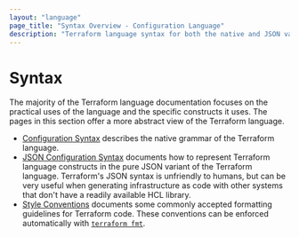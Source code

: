 ```yaml
---
layout: "language"
page_title: "Syntax Overview - Configuration Language"
description: "Terraform language syntax for both the native and JSON variants. Also learn formatting conventions that you can enforce with terraform fmt."
---
```


# Syntax

The majority of the Terraform language documentation focuses on the practical
uses of the language and the specific constructs it uses. The pages in this
section offer a more abstract view of the Terraform language.

- [Configuration Syntax](/docs/language/syntax/configuration.html) describes the native
  grammar of the Terraform language.
- [JSON Configuration Syntax](/docs/language/syntax/json.html) documents
  how to represent Terraform language constructs in the pure JSON variant of the
  Terraform language. Terraform's JSON syntax is unfriendly to humans, but can
  be very useful when generating infrastructure as code with other systems that
  don't have a readily available HCL library.
- [Style Conventions](/docs/language/syntax/style.html) documents some commonly
  accepted formatting guidelines for Terraform code. These conventions can be
  enforced automatically with [`terraform fmt`](/docs/cli/commands/fmt.html).
